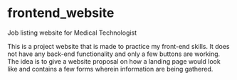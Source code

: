 # frontend_website
Job listing website for Medical Technologist

This is a project website that is made to practice my front-end skills. It does not have any back-end functionality and only a few buttons are working. The idea is to give a website proposal on how a landing page would look like and contains a few forms wherein information are being gathered.
